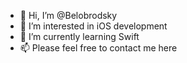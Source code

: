- 👋 Hi, I’m @Belobrodsky
- 👀 I’m interested in iOS development
- 🌱 I’m currently learning Swift 
- 📫 Please feel free to contact me here

<!---
Belobrodsky/Belobrodsky is a ✨ special ✨ repository because its `README.md` (this file) appears on your GitHub profile.
You can click the Preview link to take a look at your changes.
--->
